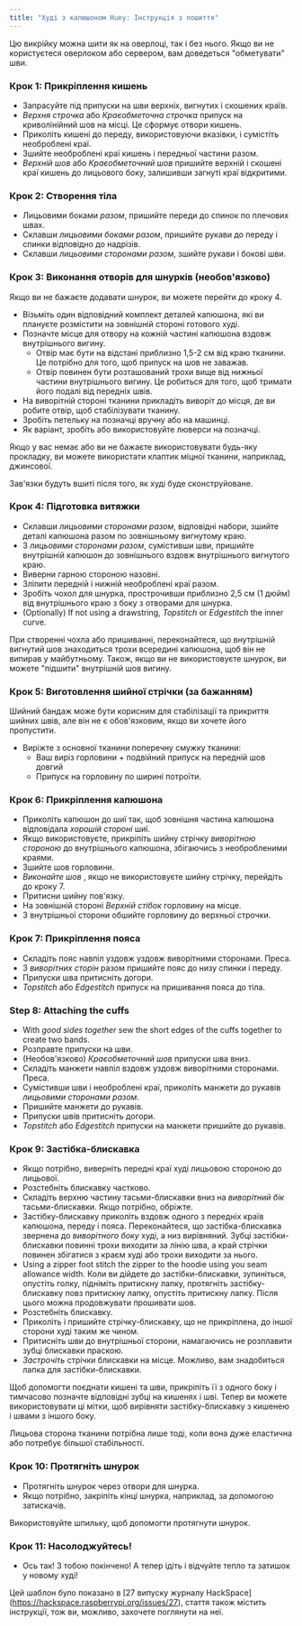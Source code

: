 ```yaml
---
title: "Худі з капюшоном Huey: Інструкція з пошиття"
---
```


<Note>

Цю викрійку можна шити як на оверлоці, так і без нього. Якщо ви не користуєтеся оверлоком або сервером, вам доведеться "обметувати" шви.

</Note>

### Крок 1: Прикріплення кишень

- Запрасуйте під припуски на шви верхніх, вигнутих і скошених країв.
- _Верхня строчка_ або _Краєобметочна строчка_ припуск на криволінійний шов на місці. Це сформує отвори кишень.
- Приколіть кишені до переду, використовуючи вказівки, і сумістіть необроблені краї.
- Зшийте необроблені краї кишень і передньої частини разом.
- _Верхній шов_ або _Краєобметочний шов_ пришийте верхній і скошені краї кишень до лицьового боку, залишивши загнуті краї відкритими.

### Крок 2: Створення тіла

- Лицьовими боками _разом_, пришийте переди до спинок по плечових швах.
- Склавши _лицьовими боками разом_, пришийте рукави до переду і спинки відповідно до надрізів.
- Склавши _лицьовими сторонами разом_, зшийте рукави і бокові шви.

### Крок 3: Виконання отворів для шнурків (необов'язково)

Якщо ви не бажаєте додавати шнурок, ви можете перейти до кроку 4.

- Візьміть один відповідний комплект деталей капюшона, які ви плануєте розмістити на зовнішній стороні готового худі.
- Позначте місце для отвору на кожній частині капюшона вздовж внутрішнього вигину.
  - Отвір має бути на відстані приблизно 1,5-2 см від краю тканини. Це потрібно для того, щоб припуск на шов не заважав.
  - Отвір повинен бути розташований трохи вище від нижньої частини внутрішнього вигину. Це робиться для того, щоб тримати його подалі від передніх швів.
- На виворітній стороні тканини прикладіть виворіт до місця, де ви робите отвір, щоб стабілізувати тканину.
- Зробіть петельку на позначці вручну або на машинці.
- Як варіант, зробіть або використовуйте люверси на позначці.

<Tip>

Якщо у вас немає або ви не бажаєте використовувати будь-яку прокладку, ви можете використати клаптик міцної тканини, наприклад, джинсової.

</Tip>

<Note>

Зав'язки будуть вшиті після того, як худі буде сконструйоване.

</Note>

### Крок 4: Підготовка витяжки

- Склавши _лицьовими сторонами разом_, відповідні набори, зшийте деталі капюшона разом по зовнішньому вигнутому краю.
- З _лицьовими сторонами разом_, сумістивши шви, пришийте внутрішній капюшон до зовнішнього вздовж внутрішнього вигнутого краю.
- Виверни гарною стороною назовні.
- Зліпити передній і нижній необроблені краї разом.
- Зробіть чохол для шнурка, прострочивши приблизно 2,5 см (1 дюйм) від внутрішнього краю з боку з отворами для шнурка.
- (Optionally) If not using a drawstring, _Topstitch_ or _Edgestitch_ the inner curve.

<Note>

При створенні чохла або пришиванні, переконайтеся, що внутрішній вигнутий шов знаходиться трохи всередині капюшона, щоб він не випирав у майбутньому.
Також, якщо ви не використовуєте шнурок, ви можете "підшити" внутрішній шов вигину.

</Note>

### Крок 5: Виготовлення шийної стрічки (за бажанням)

Шийний бандаж може бути корисним для стабілізації та прикриття шийних швів, але він не є обов'язковим, якщо ви хочете його пропустити.

- Виріжте з основної тканини поперечну смужку тканини:
  - Ваш виріз горловини + подвійний припуск на передній шов довгий
  - Припуск на горловину по ширині потроїти.

### Крок 6: Прикріплення капюшона

- Приколіть капюшон до шиї так, щоб зовнішня частина капюшона відповідала _хорошій стороні_ шиї.
- Якщо використовуєте, прикріпіть шийну стрічку _виворітною стороною_ до внутрішнього капюшона, збігаючись з необробленими краями.
- Зшийте шов горловини.
- _Виконайте шов_ , якщо не використовуєте шийну стрічку, перейдіть до кроку 7.
- Притисни шийну пов'язку.
- На зовнішній стороні _Верхній стібок_ горловину на місце.
- З внутрішньої сторони обшийте горловину до верхньої строчки.

### Крок 7: Прикріплення пояса

- Складіть пояс навпіл уздовж уздовж виворітними сторонами. Преса.
- З _виворітних сторін_ разом пришийте пояс до низу спинки і переду.
- Припуски шва притисніть догори.
- _Topstitch_ або _Edgestitch_ припуск на пришивання пояса до тіла.

### Step 8: Attaching the cuffs

- With _good sides together_ sew the short edges of the cuffs together to create two bands.
- Розправте припуски на шви.
- (Необов'язково) _Краєобметочний шов_ припуски шва вниз.
- Складіть манжети навпіл вздовж уздовж виворітними сторонами. Преса.
- Сумістивши шви і необроблені краї, приколіть манжети до рукавів _лицьовими сторонами разом_.
- Пришийте манжети до рукавів.
- Припуски швів притисніть догори.
- _Topstitch_ або _Edgestitch_ припуски на манжети пришийте до рукавів.

### Крок 9: Застібка-блискавка

- Якщо потрібно, виверніть передні краї худі лицьовою стороною до лицьової.
- Розстебніть блискавку частково.
- Складіть верхню частину тасьми-блискавки вниз на _виворітний бік_ тасьми-блискавки. Якщо потрібно, обріжте.
- Застібку-блискавку приколіть вздовж одного з передніх країв капюшона, переду і пояса. Переконайтеся, що застібка-блискавка звернена до _виворітного боку_ худі, а низ вирівняний. Зубці застібки-блискавки повинні трохи виходити за лінію шва, а край стрічки повинен збігатися з краєм худі або трохи виходити за нього.
- Using a zipper foot stitch the zipper to the hoodie using you seam allowance width. Коли ви дійдете до застібки-блискавки, зупиніться, опустіть голку, підніміть притискну лапку, протягніть застібку-блискавку повз притискну лапку, опустіть притискну лапку. Після цього можна продовжувати прошивати шов.
- Розстебніть блискавку.
- Приколіть і пришийте стрічку-блискавку, що не прикріплена, до іншої сторони худі таким же чином.
- Притисніть шви до внутрішньої сторони, намагаючись не розплавити зубці блискавки праскою.
- _Застрочіть_ стрічки блискавки на місце. Можливо, вам знадобиться лапка для застібки-блискавки.

<Tip>

Щоб допомогти поєднати кишені та шви, прикріпіть її з одного боку і тимчасово позначте відповідні зубці на кишенях і шві. Тепер ви можете використовувати ці мітки, щоб вирівняти застібку-блискавку з кишенею і швами з іншого боку.

</Tip>

<Note>

Лицьова сторона тканини потрібна лише тоді, коли вона дуже еластична або потребує більшої стабільності.

</Note>

### Крок 10: Протягніть шнурок

- Протягніть шнурок через отвори для шнурка.
- Якщо потрібно, закріпіть кінці шнурка, наприклад, за допомогою затискачів.

<Tip>

Використовуйте шпильку, щоб допомогти протягнути шнурок.

</Tip>

### Крок 11: Насолоджуйтесь!

- Ось так! З тобою покінчено! А тепер ідіть і відчуйте тепло та затишок у новому худі!

<Note>

Цей шаблон було показано в [27 випуску журналу HackSpace] (https://hackspace.raspberrypi.org/issues/27),
стаття також містить інструкції, тож ви, можливо, захочете поглянути на неї.

</Note>
